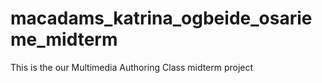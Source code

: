 # macadams_katrina_ogbeide_osarieme_midterm
This is the our Multimedia Authoring Class midterm project

